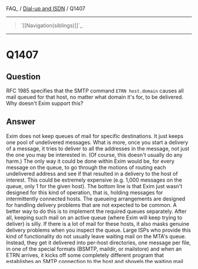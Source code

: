 FAQ\_ / [Dial-up and ISDN](FAQ/Dialup_and_ISDN) / Q1407

* * * * *

> \`[[Navigation(siblings)]]\`\_

* * * * *

Q1407
=====

Question
--------

RFC 1985 specifies that the SMTP command `ETRN host.domain` causes all
mail queued for that host, no matter what domain it's for, to be
delivered. Why doesn't Exim support this?

Answer
------

Exim does not keep queues of mail for specific destinations. It just
keeps one pool of undelivered messages. What is more, once you start a
delivery of a message, it tries to deliver to all the addresses in the
message, not just the one you may be interested in. (Of course, this
doesn't usually do any harm.) The only way it could be done within Exim
would be, for every message on the queue, to go through the motions of
routing each undelivered address and see if that resulted in a delivery
to the host of interest. This could be extremely expensive (e.g. 1,000
messages on the queue, only 1 for the given host). The bottom line is
that Exim just wasn't designed for this kind of operation, that is,
holding messages for intermittently connected hosts. The queueing
arrangements are designed for handling delivery problems that are not
expected to be common. A better way to do this is to implement the
required queues separately. After all, keeping such mail on an active
queue (where Exim will keep trying to deliver) is silly. If there is a
lot of mail for these hosts, it also masks genuine delivery problems
when you inspect the queue. Large ISPs who provide this kind of
functionality do not usually leave waiting mail on the MTA's queue.
Instead, they get it delivered into per-host directories, one message
per file, in one of the special formats (BSMTP, maildir, or mailstore)
and when an ETRN arrives, it kicks off some completely different program
that establishes an SMTP connection to the host and shovels the waiting
mail down it. That seems to me to be a much neater way of doing this. It
means you can easily add additional functionality such as archiving or
throwing away uncollected mail. One program that has this functionality
is *ssmtp*, which can be found in
[ftp://metalab.unc.edu/pub/Linux/system/mail/mta/](ftp://metalab.unc.edu/pub/Linux/system/mail/mta/).
Alternatively, sample configuration C037 demonstrates an elegant way of
using Exim itself to deliver the saved messages when the client issues
an ETRN.

* * * * *

> \`[[Navigation(siblings)]]\`\_

* * * * *

> FAQ\_ / [Dial-up and ISDN](FAQ/Dialup_and_ISDN) / Q1407

* * * * *

> CategoryFrequentlyAskedQuestions\_
